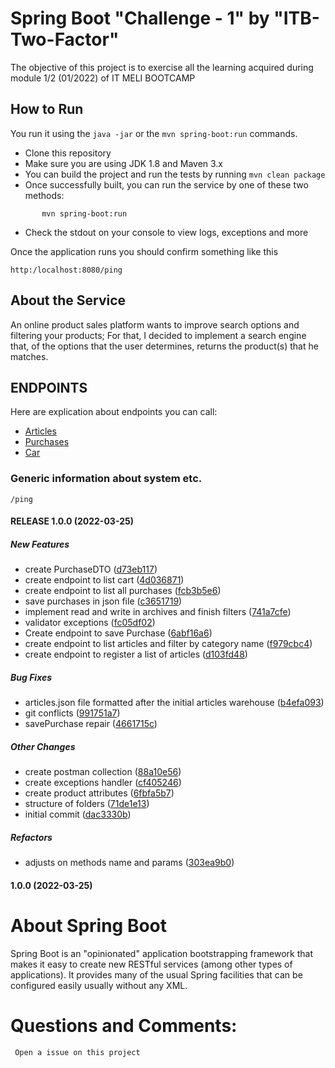 # Spring Boot "Challenge - 1" by "ITB-Two-Factor"


The objective of this project is to exercise all the learning acquired during module 1/2 (01/2022) of IT MELI BOOTCAMP


## How to Run 

You run it using the ```java -jar``` or the ```mvn spring-boot:run``` commands.

* Clone this repository 
* Make sure you are using JDK 1.8 and Maven 3.x
* You can build the project and run the tests by running ```mvn clean package```
* Once successfully built, you can run the service by one of these two methods:
```
       mvn spring-boot:run 
```
* Check the stdout on your console to view logs, exceptions  and more 

Once the application runs you should confirm  something like this

```
http:/localhost:8080/ping
```

## About the Service

An online product sales platform wants to improve search options and
filtering your products; For that, I decided to implement a search engine that,
of the options that the user determines, returns the product(s) that he
matches.

## ENDPOINTS 
Here are explication about endpoints you can call:

 * [Articles](/docs/Articles.MD)
 * [Purchases](/docs/Purchases.MD)
 * [Car](./docs/Cars.MD)


### Generic information about system  etc.

```
/ping
```


#### RELEASE 1.0.0 (2022-03-25)

##### New Features

*  create PurchaseDTO ([d73eb117](https://github.com/olimpioluis/Desafio_Spring/commit/d73eb117726cd1f11aa914dfe82ede6cd323170f))
*  create endpoint to list cart ([4d036871](https://github.com/olimpioluis/Desafio_Spring/commit/4d036871d46bb95e398e9faf2ecc64a16eda5c5d))
*  create endpoint to list all purchases ([fcb3b5e6](https://github.com/olimpioluis/Desafio_Spring/commit/fcb3b5e6f961de721d8f183a92c67dd4ccad53ac))
*  save purchases in json file ([c3651719](https://github.com/olimpioluis/Desafio_Spring/commit/c36517193d86f70df06a5c2b7b4977e98a31e367))
*  implement read and write in archives and finish filters ([741a7cfe](https://github.com/olimpioluis/Desafio_Spring/commit/741a7cfe302dca7486f696e73467b74f0d3ba483))
*  validator exceptions ([fc05df02](https://github.com/olimpioluis/Desafio_Spring/commit/fc05df020b5d11b77a012eab2624ecc32da03445))
*  Create endpoint to save Purchase ([6abf16a6](https://github.com/olimpioluis/Desafio_Spring/commit/6abf16a6c973dd8fa1ad0b73d503e362a281ca04))
*  create endpoint to list articles and filter by category name ([f979cbc4](https://github.com/olimpioluis/Desafio_Spring/commit/f979cbc4a595cf8124f252e96014295ace986f67))
*  create endpoint to register a list of articles ([d103fd48](https://github.com/olimpioluis/Desafio_Spring/commit/d103fd480c3715bbe255c661c06118305ba909e9))

##### Bug Fixes

*  articles.json file formatted after the initial articles warehouse ([b4efa093](https://github.com/olimpioluis/Desafio_Spring/commit/b4efa093b914b9fcba608bf58397beeec58ad702))
*  git  conflicts ([991751a7](https://github.com/olimpioluis/Desafio_Spring/commit/991751a79a301c0512d9f05f89d751fa1711d07e))
*  savePurchase repair ([4661715c](https://github.com/olimpioluis/Desafio_Spring/commit/4661715cc4c811b0f928b9ebc9fe6d1a9eb22a57))

##### Other Changes

*  create postman collection ([88a10e56](https://github.com/olimpioluis/Desafio_Spring/commit/88a10e56eef05ad54894c30b862efa131f82050a))
*  create exceptions  handler ([cf405246](https://github.com/olimpioluis/Desafio_Spring/commit/cf4052463ac992709371514116179660f601791b))
*  create product attributes ([6fbfa5b7](https://github.com/olimpioluis/Desafio_Spring/commit/6fbfa5b7f6bf560a990b495929ba5785d1af5edd))
*  structure of folders ([71de1e13](https://github.com/olimpioluis/Desafio_Spring/commit/71de1e139bb23a461ee275904faa1ec1e13d9e4f))
*  initial commit ([dac3330b](https://github.com/olimpioluis/Desafio_Spring/commit/dac3330b47d4f78fca1190ec388386dcab4d5eea))

##### Refactors

*  adjusts on methods name and params ([303ea9b0](https://github.com/olimpioluis/Desafio_Spring/commit/303ea9b09547919ed72150aa643ce010545cb8ff))

#### 1.0.0 (2022-03-25)




# About Spring Boot

Spring Boot is an "opinionated" application bootstrapping framework that makes it easy to create new RESTful services (among other types of applications). It provides many of the usual Spring facilities that can be configured easily usually without any XML. 



# Questions and Comments:
     Open a issue on this project 
